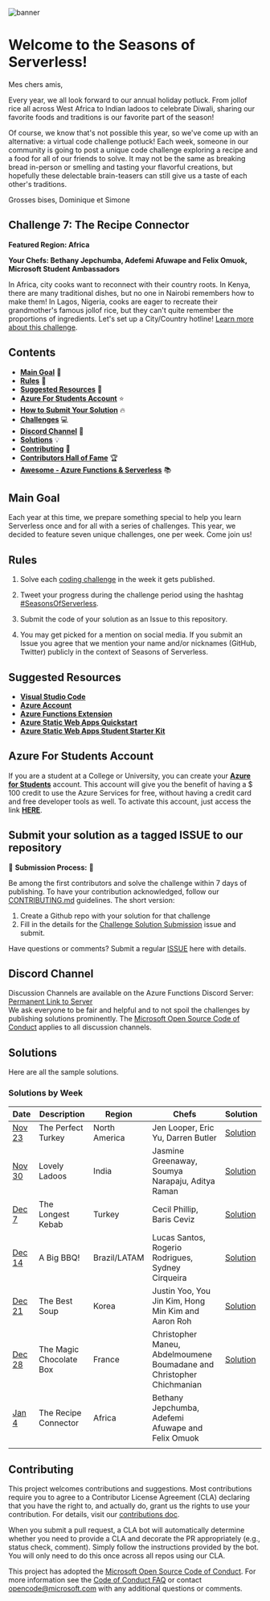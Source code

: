 ![banner](graphics/seasons-of-serverless-banner-animated.gif)

# Welcome to the Seasons of Serverless!

Mes chers amis,

Every year, we all look forward to our annual holiday potluck. From jollof rice all across West Africa to Indian ladoos to celebrate Diwali, sharing our favorite foods and traditions is our favorite part of the season!

Of course, we know that's not possible this year, so we've come up with an alternative: a virtual code challenge potluck! Each week, someone in our community is going to post a unique code challenge exploring a recipe and a food for all of our friends to solve. It may not be the same as breaking bread in-person or smelling and tasting your flavorful creations, but hopefully these delectable brain-teasers can still give us a taste of each other's traditions.

Grosses bises, Dominique et Simone

## Challenge 7: The Recipe Connector

**Featured Region: Africa**

**Your Chefs: Bethany Jepchumba, Adefemi Afuwape and Felix Omuok, Microsoft Student Ambassadors**

In Africa, city cooks want to reconnect with their country roots. In Kenya, there are many traditional dishes, but no one in Nairobi remembers how to make them! In Lagos, Nigeria, cooks are eager to recreate their grandmother's famous jollof rice, but they can't quite remember the proportions of ingredients. Let's set up a City/Country hotline! 
 [Learn more about this challenge](Jan-4-2021.md).

## Contents

- **[Main Goal](#main-goal)** 🎯
- **[Rules](#rules)** 🎫
- **[Suggested Resources](#suggested-resources)** 📑
- **[Azure For Students Account](#azure-for-students-account)** ⭐️
- **[How to Submit Your Solution](#submit-your-solution-as-a-tagged-issue-to-our-repository)** 🔥
- **[Challenges](#challenge-1-the-perfect-turkey-)** 💻
- **[Discord Channel](#discord-channel)** 💬
- **[Solutions](#solutions)** 💡
- **[Contributing](#contributing)** 🚩
- **[Contributors Hall of Fame](CONTRIBUTORS.md)** 🏆
- **[Awesome - Azure Functions & Serverless](RESOURCES.md)** 📚

## Main Goal

Each year at this time, we prepare something special to help you learn Serverless once and for all with a series of challenges. This year, we decided to feature seven unique challenges, one per week. Come join us!

## Rules

1. Solve each [coding challenge](#challenges) in the week it gets published.

2. Tweet your progress during the challenge period using the hashtag [#SeasonsOfServerless](https://twitter.com/search?q=%23SeasonsOfServerless).

3. Submit the code of your solution as an Issue to this repository.

4. You may get picked for a mention on social media. If you submit an Issue you agree that we mention your name and/or nicknames (GitHub, Twitter) publicly in the context of Seasons of Serverless.

## Suggested Resources

- **[Visual Studio Code](https://code.visualstudio.com/?WT.mc_id=academic-10922-cxa)**
- **[Azure Account](https://azure.microsoft.com/?WT.mc_id=academic-10922-cxa)**
- **[Azure Functions Extension](https://marketplace.visualstudio.com/items?itemName=ms-azuretools.vscode-azurefunctions&WT.mc_id=academic-10922-cxa)**
- **[Azure Static Web Apps Quickstart](https://docs.microsoft.com/azure/static-web-apps/get-started-portal?tabs=vanilla-javascript&WT.mc_id=academic-10922-cxa)**
- **[Azure Static Web Apps Student Starter Kit](https://github.com/GeekTrainer/aswa-student-starter-kit)**

## Azure For Students Account

If you are a student at a College or University, you can create your **[Azure for Students](https://azure.microsoft.com/free/students/?WT.mc_id=academic-10922-cxa)** account. This account will give you the benefit of having a \$ 100 credit to use the Azure Services for free, without having a credit card and free developer tools as well. To activate this account, just access the link **[HERE](https://azure.microsoft.com/free/students/?WT.mc_id=academic-10922-cxa)**.

## Submit your solution as a tagged ISSUE to our repository

🚨 **Submission Process:** 🚨

Be among the first contributors and solve the challenge within 7 days of publishing. To have your contribution acknowledged, follow our [CONTRIBUTING.md](CONTRIBUTING.md) guidelines. The short version:

1.  Create a Github repo with your solution for that challenge
2.  Fill in the details for the [Challenge Solution Submission](https://github.com/microsoft/Seasons-Of-Serverless/issues/new?assignees=&labels=challenge-submission&template=challenge-solution-submission.md&title=%5BCHALLENGE+SUBMISSION%5D+) issue and submit.

Have questions or comments? Submit a regular [ISSUE](https://github.com/microsoft/Seasons-Of-Serverless/issues/new/choose) here with details.

## Discord Channel

Discussion Channels are available on the Azure Functions Discord Server: [Permanent Link to Server](https://discord.gg/x9gd3u7GKf)  
We ask everyone to be fair and helpful and to not spoil the challenges by publishing solutions prominently. The [Microsoft Open Source Code of Conduct](https://opensource.microsoft.com/codeofconduct/?WT.mc_id=academic-10922-cxa) applies to all discussion channels.

## Solutions

Here are all the sample solutions.

### Solutions by Week

| Date                     | Description             | Region        | Chefs                                                                 | Solution                                                                                                   |
| ------------------------ | ----------------------- | ------------- | --------------------------------------------------------------------- | ---------------------------------------------------------------------------------------------------------- |
| [Nov 23](Nov-23-2020.md) | The Perfect Turkey      | North America | Jen Looper, Eric Yu, Darren Butler                                    | [Solution](https://dev.to/azure/seasonsofserverless-solution-1-developing-the-perfect-holiday-turkey-2p3f) |
| [Nov 30](Nov-30-2020.md) | Lovely Ladoos           | India         | Jasmine Greenaway, Soumya Narapaju, Aditya Raman                      | [Solution](https://dev.to/azure/seasonsofserverless-solution-2-developing-lovely-ladoos-41h9)              |
| [Dec 7](Dec-7-2020.md)   | The Longest Kebab       | Turkey        | Cecil Phillip, Baris Ceviz                                            | [Solution](https://dev.to/azure/seasonsofserverless-solution-3-the-longest-kebab-3pe1)                     |
| [Dec 14](Dec-14-2020.md) | A Big BBQ!              | Brazil/LATAM  | Lucas Santos, Rogerio Rodrigues, Sydney Cirqueira                     | [Solution](https://dev.to/azure/seasonsofserverless-solution-4-a-big-barbecue-4d5e)                        |
| [Dec 21](Dec-21-2020.md) | The Best Soup           | Korea         | Justin Yoo, You Jin Kim, Hong Min Kim and Aaron Roh                   | [Solution](https://dev.to/azure/seasons-of-serverless-week-5-challenge-tteok-guk-for-the-new-year-11fb)    |
| [Dec 28](Dec-28-2020.md) | The Magic Chocolate Box | France        | Christopher Maneu, Abdelmoumene Boumadane and Christopher Chichmanian | [Solution](https://dev.to/azure/seasonsofserverless-solution-6-the-magic-chocolate-box-33bh)               |
| [Jan 4](Jan-4-2021.md)   | The Recipe Connector    | Africa        | Bethany Jepchumba, Adefemi Afuwape and Felix Omuok                    |
|                          |

## Contributing

This project welcomes contributions and suggestions. Most contributions require you to agree to a
Contributor License Agreement (CLA) declaring that you have the right to, and actually do, grant us
the rights to use your contribution. For details, visit our [contributions doc](https://cla.opensource.microsoft.com/?WT.mc_id=academic-10922-cxa).

When you submit a pull request, a CLA bot will automatically determine whether you need to provide
a CLA and decorate the PR appropriately (e.g., status check, comment). Simply follow the instructions
provided by the bot. You will only need to do this once across all repos using our CLA.

This project has adopted the [Microsoft Open Source Code of Conduct](https://opensource.microsoft.com/codeofconduct/?WT.mc_id=academic-10922-cxa).
For more information see the [Code of Conduct FAQ](https://opensource.microsoft.com/codeofconduct/faq/?WT.mc_id=academic-10922-cxa) or
contact [opencode@microsoft.com](mailto:opencode@microsoft.com) with any additional questions or comments.


